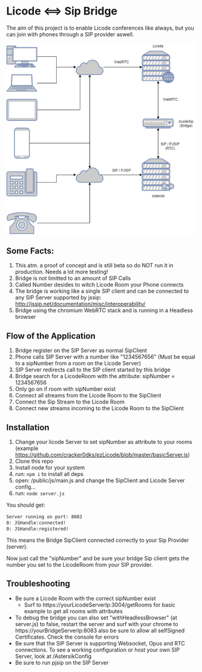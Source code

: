 # Licode <==> Sip Bridge
The aim of this project is to enable Licode conferences like always, but you can join with phones through a SIP provider aswell.

![asd](/doc/arch.png)

## Some Facts:
1. This atm. a proof of concept and is still beta so do NOT run it in production. Needs a lot more testing!
2. Bridge is not limitted to an amount of SIP Calls
2. Called Number desides to witch Licode Room your Phone connects
2. The bridge is working like a single SIP client and can be connected to any SIP Server supported by jssip: http://jssip.net/documentation/misc/interoperability/
3. Bridge using the chromium WebRTC stack and is running in a Headless browser

## Flow of the Application
1. Bridge register on the SIP Server as normal SipClient
2. Phone calls SIP Server with a number like "1234567656" (Must be equal to a sipNumber from a room on the Licode Server)
2. SIP Server redirects call to the SIP client started by this bridge
3. Bridge search for a LicodeRoom with the attribute: sipNumber = 1234567656
4. Only go on if room with sipNumber exist
5. Connect all streams from the Licode Room to the SipClient
6. Connect the Sip Stream to the Licode Room
7. Connect new streams incoming to the Licode Room to the SipClient

## Installation
1. Change your licode Server to set sipNumber as attribute to your rooms (example https://github.com/cracker0dks/ezLicode/blob/master/basicServer.js)
3. Clone this repo
4. Install node for your system
4. run: `npm i` to install all deps
5. open: /public/js/main.js and change the SipClient and Licode Server config...
6. run: `node server.js`

You should get: 

```
Server running on port: 8083
0: JSHandle:connected!
0: JSHandle:registered!
```
This means the Bridge SipClient connected correctly to your Sip Provider (server).

Now just call the "sipNumber" and be sure your bridge Sip client gets the number you set to the LicodeRoom from your SIP provider.

## Troubleshooting
* Be sure a Licode Room with the correct sipNumber exist
    * Surf to https://yourLicodeServerIp:3004/getRooms for basic example to get all rooms with attributes
* To debug the bridge you can also set "withHeadlessBrowser" (at server.js) to false, restart the server and surf with your chrome to https://yourBridgeServerIp:8083 also be sure to allow all selfSigned Certificates. Check the console for errors 
* Be sure that the SIP Server is supporting Websocket, Opus and RTC connections. To see a working configuration or host your own SIP Server, look at /AstersikConfig
* Be sure to run pjsip on the SIP Server
